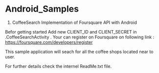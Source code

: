# Android_Samples
1) CoffeeSearch
Implementation of Foursquare API with Android

Befor getting started Add new CLIENT_ID and CLIENT_SECRET in .CoffeeSearchActivity .
Your can register on Foursquare on following link : https://foursquare.com/developers/register

This sample application will seach for all the coffee shops located near to user.

For further details check the internel ReadMe.txt file.

